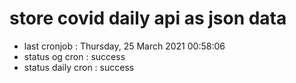 # store covid daily api as json data

- last cronjob : Thursday, 25 March 2021 00:58:06
- status og cron : success
- status daily cron : success
      
      